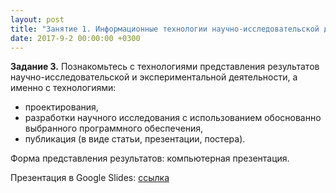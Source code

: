 ```yaml
---
layout: post
title: "Занятие 1. Информационные технологии научно-исследовательской деятельности."
date: 2017-9-2 00:00:00 +0300
---
```


**Задание 3.** Познакомьтесь с технологиями представления результатов научно-исследовательской и экспериментальной деятельности, а именно с технологиями:
* проектирования, 
* разработки научного исследования с использованием обоснованно выбранного программного обеспечения, 
* публикация (в виде статьи, презентации, постера).

Форма представления результатов: компьютерная презентация.

Презентация в Google Slides: [ссылка](https://docs.google.com/presentation/d/1AmVFK4L17BmrP7q9qK5P15SFMYKjS8YfScBztIgPURs/edit?usp=sharing)

